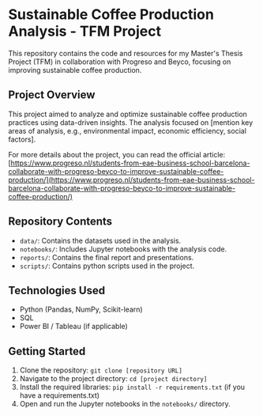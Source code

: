 # Sustainable Coffee Production Analysis - TFM Project

This repository contains the code and resources for my Master's Thesis Project (TFM) in collaboration with Progreso and Beyco, focusing on improving sustainable coffee production.

## Project Overview

This project aimed to analyze and optimize sustainable coffee production practices using data-driven insights. The analysis focused on [mention key areas of analysis, e.g., environmental impact, economic efficiency, social factors].

For more details about the project, you can read the official article: [https://www.progreso.nl/students-from-eae-business-school-barcelona-collaborate-with-progreso-beyco-to-improve-sustainable-coffee-production/](https://www.progreso.nl/students-from-eae-business-school-barcelona-collaborate-with-progreso-beyco-to-improve-sustainable-coffee-production/)

## Repository Contents

* `data/`: Contains the datasets used in the analysis.
* `notebooks/`: Includes Jupyter notebooks with the analysis code.
* `reports/`: Contains the final report and presentations.
* `scripts/`: Contains python scripts used in the project.

## Technologies Used

* Python (Pandas, NumPy, Scikit-learn)
* SQL
* Power BI / Tableau (if applicable)

## Getting Started

1.  Clone the repository: `git clone [repository URL]`
2.  Navigate to the project directory: `cd [project directory]`
3.  Install the required libraries: `pip install -r requirements.txt` (if you have a requirements.txt)
4.  Open and run the Jupyter notebooks in the `notebooks/` directory.

